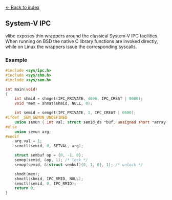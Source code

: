 [← Back to index](index.md)

## System-V IPC

vlibc exposes thin wrappers around the classical System‑V IPC
facilities.  When running on BSD the native C library functions are
invoked directly, while on Linux the wrappers issue the corresponding
syscalls.

### Example

```c
#include <sys/ipc.h>
#include <sys/shm.h>
#include <sys/sem.h>

int main(void)
{
    int shmid = shmget(IPC_PRIVATE, 4096, IPC_CREAT | 0600);
    void *mem = shmat(shmid, NULL, 0);

    int semid = semget(IPC_PRIVATE, 1, IPC_CREAT | 0600);
#ifdef _SEM_SEMUN_UNDEFINED
    union semun { int val; struct semid_ds *buf; unsigned short *array; } arg;
#else
    union semun arg;
#endif
    arg.val = 1;
    semctl(semid, 0, SETVAL, arg);

    struct sembuf op = {0, -1, 0};
    semop(semid, &op, 1); /* lock */
    semop(semid, &(struct sembuf){0, 1, 0}, 1); /* unlock */

    shmdt(mem);
    shmctl(shmid, IPC_RMID, NULL);
    semctl(semid, 0, IPC_RMID);
    return 0;
}
```
